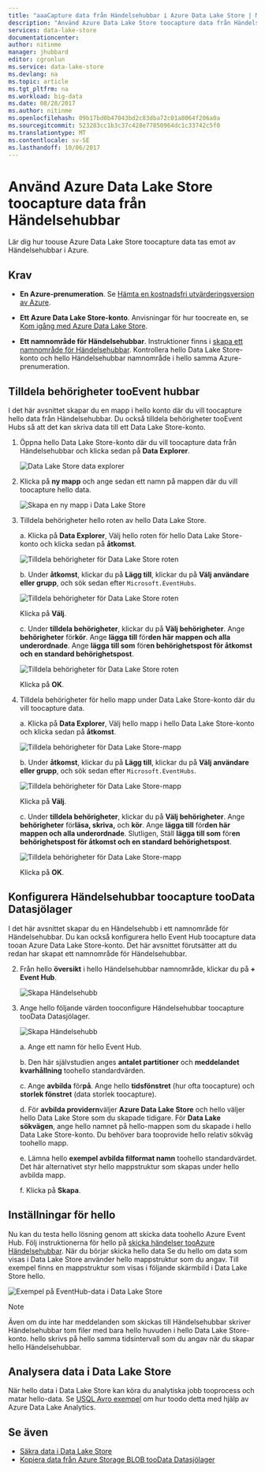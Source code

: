 ```yaml
---
title: "aaaCapture data från Händelsehubbar i Azure Data Lake Store | Microsoft Docs"
description: "Använd Azure Data Lake Store toocapture data från Händelsehubbar"
services: data-lake-store
documentationcenter: 
author: nitinme
manager: jhubbard
editor: cgronlun
ms.service: data-lake-store
ms.devlang: na
ms.topic: article
ms.tgt_pltfrm: na
ms.workload: big-data
ms.date: 08/28/2017
ms.author: nitinme
ms.openlocfilehash: 09b17bd0b47043bd2c83dba72c01a8064f206a0a
ms.sourcegitcommit: 523283cc1b3c37c428e77850964dc1c33742c5f0
ms.translationtype: MT
ms.contentlocale: sv-SE
ms.lasthandoff: 10/06/2017
---
```

# <a name="use-azure-data-lake-store-toocapture-data-from-event-hubs"></a>Använd Azure Data Lake Store toocapture data från Händelsehubbar

Lär dig hur toouse Azure Data Lake Store toocapture data tas emot av Händelsehubbar i Azure.

## <a name="prerequisites"></a>Krav

* **En Azure-prenumeration**. Se [Hämta en kostnadsfri utvärderingsversion av Azure](https://azure.microsoft.com/pricing/free-trial/).

* **Ett Azure Data Lake Store-konto**. Anvisningar för hur toocreate en, se [Kom igång med Azure Data Lake Store](data-lake-store-get-started-portal.md).

*  **Ett namnområde för Händelsehubbar**. Instruktioner finns i [skapa ett namnområde för Händelsehubbar](../event-hubs/event-hubs-create.md#create-an-event-hubs-namespace). Kontrollera hello Data Lake Store-konto och hello Händelsehubbar namnområde i hello samma Azure-prenumeration.


## <a name="assign-permissions-tooevent-hubs"></a>Tilldela behörigheter tooEvent hubbar

I det här avsnittet skapar du en mapp i hello konto där du vill toocapture hello data från Händelsehubbar. Du också tilldela behörigheter tooEvent Hubs så att det kan skriva data till ett Data Lake Store-konto. 

1. Öppna hello Data Lake Store-konto där du vill toocapture data från Händelsehubbar och klicka sedan på **Data Explorer**.

    ![Data Lake Store data explorer](./media/data-lake-store-archive-eventhub-capture/data-lake-store-open-data-explorer.png "Datasjölager data explorer")

2.  Klicka på **ny mapp** och ange sedan ett namn på mappen där du vill toocapture hello data.

    ![Skapa en ny mapp i Data Lake Store](./media/data-lake-store-archive-eventhub-capture/data-lake-store-create-new-folder.png "skapa en ny mapp i Data Lake Store")

3. Tilldela behörigheter hello roten av hello Data Lake Store. 

    a. Klicka på **Data Explorer**, Välj hello roten för hello Data Lake Store-konto och klicka sedan på **åtkomst**.

    ![Tilldela behörigheter för Data Lake Store roten](./media/data-lake-store-archive-eventhub-capture/data-lake-store-assign-permissions-to-root.png "tilldela behörigheter för Data Lake Store-rot")

    b. Under **åtkomst**, klickar du på **Lägg till**, klickar du på **Välj användare eller grupp**, och sök sedan efter `Microsoft.EventHubs`. 

    ![Tilldela behörigheter för Data Lake Store roten](./media/data-lake-store-archive-eventhub-capture/data-lake-store-assign-eventhub-sp.png "tilldela behörigheter för Data Lake Store-rot")
    
    Klicka på **Välj**.

    c. Under **tilldela behörigheter**, klickar du på **Välj behörigheter**. Ange **behörigheter** för**kör**. Ange **lägga till** för**den här mappen och alla underordnade**. Ange **lägga till som** för**en behörighetspost för åtkomst och en standard behörighetspost**.

    ![Tilldela behörigheter för Data Lake Store roten](./media/data-lake-store-archive-eventhub-capture/data-lake-store-assign-eventhub-sp1.png "tilldela behörigheter för Data Lake Store-rot")

    Klicka på **OK**.

4. Tilldela behörigheter för hello mapp under Data Lake Store-konto där du vill toocapture data.

    a. Klicka på **Data Explorer**, Välj hello mapp i hello Data Lake Store-konto och klicka sedan på **åtkomst**.

    ![Tilldela behörigheter för Data Lake Store-mapp](./media/data-lake-store-archive-eventhub-capture/data-lake-store-assign-permissions-to-folder.png "tilldela behörigheter för Data Lake Store-mapp")

    b. Under **åtkomst**, klickar du på **Lägg till**, klickar du på **Välj användare eller grupp**, och sök sedan efter `Microsoft.EventHubs`. 

    ![Tilldela behörigheter för Data Lake Store-mapp](./media/data-lake-store-archive-eventhub-capture/data-lake-store-assign-eventhub-sp.png "tilldela behörigheter för Data Lake Store-mapp")
    
    Klicka på **Välj**.

    c. Under **tilldela behörigheter**, klickar du på **Välj behörigheter**. Ange **behörigheter** för**läsa, skriva,** och **kör**. Ange **lägga till** för**den här mappen och alla underordnade**. Slutligen, Ställ **lägga till som** för**en behörighetspost för åtkomst och en standard behörighetspost**.

    ![Tilldela behörigheter för Data Lake Store-mapp](./media/data-lake-store-archive-eventhub-capture/data-lake-store-assign-eventhub-sp-folder.png "tilldela behörigheter för Data Lake Store-mapp")
    
    Klicka på **OK**. 

## <a name="configure-event-hubs-toocapture-data-toodata-lake-store"></a>Konfigurera Händelsehubbar toocapture tooData Datasjölager

I det här avsnittet skapar du en Händelsehubb i ett namnområde för Händelsehubbar. Du kan också konfigurera hello Event Hub toocapture data tooan Azure Data Lake Store-konto. Det här avsnittet förutsätter att du redan har skapat ett namnområde för Händelsehubbar.

2. Från hello **översikt** i hello Händelsehubbar namnområde, klickar du på **+ Event Hub**.

    ![Skapa Händelsehubb](./media/data-lake-store-archive-eventhub-capture/data-lake-store-create-event-hub.png "skapar Händelsehubb")

3. Ange hello följande värden tooconfigure Händelsehubbar toocapture tooData Datasjölager.

    ![Skapa Händelsehubb](./media/data-lake-store-archive-eventhub-capture/data-lake-store-configure-eventhub.png "skapar Händelsehubb")

    a. Ange ett namn för hello Event Hub.
    
    b. Den här självstudien anges **antalet partitioner** och **meddelandet kvarhållning** toohello standardvärden.
    
    c. Ange **avbilda** för**på**. Ange hello **tidsfönstret** (hur ofta toocapture) och **storlek fönstret** (data storlek toocapture). 
    
    d. För **avbilda providern**väljer **Azure Data Lake Store** och hello väljer hello Data Lake Store som du skapade tidigare. För **Data Lake sökvägen**, ange hello namnet på hello-mappen som du skapade i hello Data Lake Store-konto. Du behöver bara tooprovide hello relativ sökväg toohello mapp.

    e. Lämna hello **exempel avbilda filformat namn** toohello standardvärdet. Det här alternativet styr hello mappstruktur som skapas under hello avbilda mapp.

    f. Klicka på **Skapa**.

## <a name="test-hello-setup"></a>Inställningar för hello

Nu kan du testa hello lösning genom att skicka data toohello Azure Event Hub. Följ instruktionerna för hello på [skicka händelser tooAzure Händelsehubbar](../event-hubs/event-hubs-dotnet-framework-getstarted-send.md). När du börjar skicka hello data Se du hello om data som visas i Data Lake Store använder hello mappstruktur som du angav. Till exempel finns en mappstruktur som visas i följande skärmbild i Data Lake Store hello.

![Exempel på EventHub-data i Data Lake Store](./media/data-lake-store-archive-eventhub-capture/data-lake-store-eventhub-data-sample.png "exempel EventHub-data i Data Lake Store")

> [!NOTE]
> Även om du inte har meddelanden som skickas till Händelsehubbar skriver Händelsehubbar tom filer med bara hello huvuden i hello Data Lake Store-konto. hello skrivs på hello samma tidsintervall som du angav när du skapar hello Händelsehubbar.
> 
>

## <a name="analyze-data-in-data-lake-store"></a>Analysera data i Data Lake Store

När hello data i Data Lake Store kan köra du analytiska jobb tooprocess och matar hello-data. Se [USQL Avro exempel](https://github.com/Azure/usql/tree/master/Examples/AvroExamples) om hur toodo detta med hjälp av Azure Data Lake Analytics.
  

## <a name="see-also"></a>Se även
* [Säkra data i Data Lake Store](data-lake-store-secure-data.md)
* [Kopiera data från Azure Storage BLOB tooData Datasjölager](data-lake-store-copy-data-azure-storage-blob.md)
